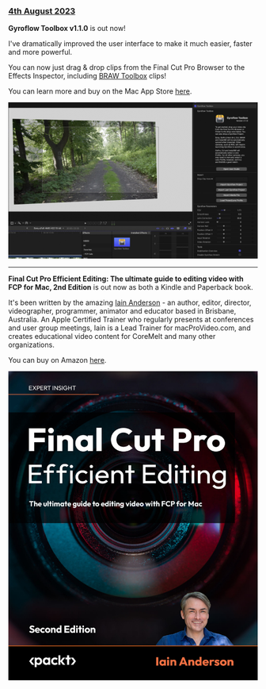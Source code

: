 ### [4th August 2023](/news/20230804)

**Gyroflow Toolbox v1.1.0** is out now!

I've dramatically improved the user interface to make it much easier, faster and more powerful.

You can now just drag & drop clips from the Final Cut Pro Browser to the Effects Inspector, including [BRAW Toolbox](https://brawtoolbox.io) clips!

You can learn more and buy on the Mac App Store [here](https://gyroflowtoolbox.io).

![](/static/gyroflow-toolbox-1-1-0.jpg)

---

**Final Cut Pro Efficient Editing: The ultimate guide to editing video with FCP for Mac, 2nd Edition** is out now as both a Kindle and Paperback book.

It's been written by the amazing [Iain Anderson](https://iain-anderson.com) - an author, editor, director, videographer, programmer, animator and educator based in Brisbane, Australia. An Apple Certified Trainer who regularly presents at conferences and user group meetings, Iain is a Lead Trainer for macProVideo.com, and creates educational video content for CoreMelt and many other organizations.

You can buy on Amazon [here](https://www.amazon.com/Final-Cut-Pro-Efficient-Editing-ebook/dp/B0C9DCK9X5/).

![](/static/fcp-efficient-editing-2nd-edition.jpeg)